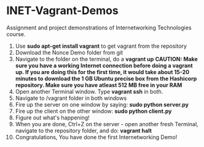 # INET-Vagrant-Demos
Assignment and project demonstrations of Internetworking Technologies course.

1. Use **sudo apt-get install vagrant** to get vagrant from the repository
2. Download the Nonce Demo folder from git
3. Navigate to the folder on the terminal, do a **vagrant up** **CAUTION: Make sure you have a working Internet connection before doing a **vagrant up**. If you are doing this for the first time, it would take about 15-20 minutes to download the 1 GB Ubuntu precise box from the Hashicorp repository. Make sure you have atleast 512 MB free in your RAM**
4. Open another Terminal window. Type **vagrant ssh** in both.
5. Navigate to /vagrant folder in both windows
6. Fire up the server on one window by saying: **sudo python server.py**
7. Fire up the client on the other window: **sudo python client.py**
8. Figure out what's happening!
9. When you are done, Ctrl+Z on the server - open another fresh Terminal, navigate to the repository folder, and do: **vagrant halt**
10. Congratulations, You have done the first Internetworking Demo!
